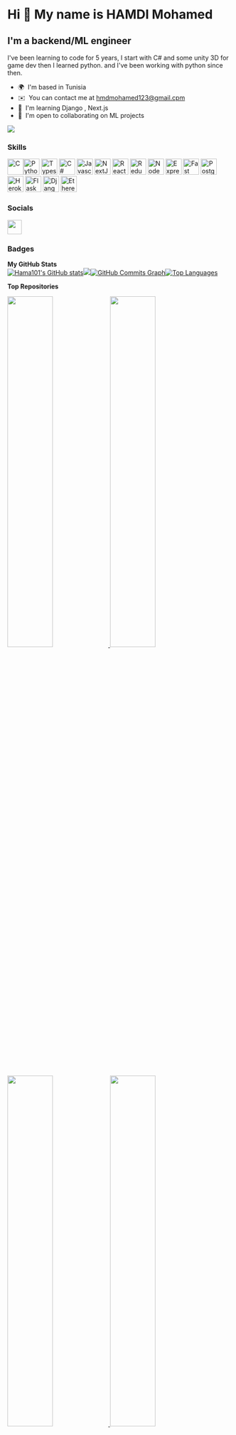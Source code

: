 # Hi 👋 My name is HAMDI Mohamed

## I'm a backend/ML engineer

I've been learning to code for 5 years, I start with C# and some unity 3D for game dev then I learned python. and I've been working with python since then.

- 🌍  I'm based in Tunisia
- ✉️  You can contact me at [hmdmohamed123@gmail.cpm](mailto:hmdmohamed123@gmail.com)
- 🧠  I'm learning Django , Next.js
- 🤝  I'm open to collaborating on ML projects


<a href="https://www.github.com/Hama101" target="_blank"        rel="noreferrer"><img src="https://img.shields.io/github/followers/Hama101?logo=github&style=for-the-badge&color=3382ed&labelColor=1c1917"/></a>
### Skills
<p allign="left"><a href="https://docs.microsoft.com/en-us/cpp/?view=msvc-170" target="_blank" rel="noreferrer"><img src="https://raw.githubusercontent.com/danielcranney/readme-generator/main/public/icons/skills/c-colored.svg" width="36" height="36" alt="C" /></a><a href="https://www.python.org/" target="_blank" rel="noreferrer"><img src="https://raw.githubusercontent.com/danielcranney/readme-generator/main/public/icons/skills/python-colored.svg" width="36" height="36" alt="Python" /></a>
  <a href="https://www.typescriptlang.org/" target="_blank" rel="noreferrer"><img src="https://raw.githubusercontent.com/danielcranney/readme-generator/main/public/icons/skills/typescript-colored.svg" width="36" height="36" alt="Typescript" /></a>
  <a href="https://docs.microsoft.com/en-us/dotnet/csharp/" target="_blank" rel="noreferrer"><img src="https://raw.githubusercontent.com/danielcranney/readme-generator/main/public/icons/skills/csharp-colored.svg" width="36" height="36" alt="C#" /></a>
  <a href="https://developer.mozilla.org/en-US/docs/Web/JavaScript" target="_blank" rel="noreferrer"><img src="https://raw.githubusercontent.com/danielcranney/readme-generator/main/public/icons/skills/javascript-colored.svg" width="36" height="36" alt="Javascript" /></a>
  <a href="https://nextjs.org/docs" target="_blank" rel="noreferrer"><img src="https://raw.githubusercontent.com/danielcranney/readme-generator/main/public/icons/skills/nextjs-colored.svg" width="36" height="36" alt="NextJs" /></a>
  <a href="https://reactjs.org/" target="_blank" rel="noreferrer"><img src="https://raw.githubusercontent.com/danielcranney/readme-generator/main/public/icons/skills/react-colored.svg" width="36" height="36" alt="React" /></a>
  <a href="https://redux.js.org/" target="_blank" rel="noreferrer"><img src="https://raw.githubusercontent.com/danielcranney/readme-generator/main/public/icons/skills/redux-colored.svg" width="36" height="36" alt="Redux" /></a>
  <a href="https://nodejs.org/en/" target="_blank" rel="noreferrer"><img src="https://raw.githubusercontent.com/danielcranney/readme-generator/main/public/icons/skills/nodejs-colored.svg" width="36" height="36" alt="NodeJS" /></a>
  <a href="https://expressjs.com/" target="_blank" rel="noreferrer"><img src="https://raw.githubusercontent.com/danielcranney/readme-generator/main/public/icons/skills/express-colored.svg" width="36" height="36" alt="Express" /></a>
  <a href="https://fastapi.tiangolo.com/" target="_blank" rel="noreferrer"><img src="https://raw.githubusercontent.com/danielcranney/readme-generator/main/public/icons/skills/fastapi-colored.svg" width="36" height="36" alt="Fast API" /></a>
  <a href="https://www.postgresql.org/" target="_blank" rel="noreferrer"><img src="https://raw.githubusercontent.com/danielcranney/readme-generator/main/public/icons/skills/postgresql-colored.svg" width="36" height="36" alt="PostgreSQL" /></a>
  <a href="https://www.heroku.com/" target="_blank" rel="noreferrer"><img src="https://raw.githubusercontent.com/danielcranney/readme-generator/main/public/icons/skills/heroku-colored.svg" width="36" height="36" alt="Heroku" /></a>
  <a href="https://flask.palletsprojects.com/en/2.0.x/" target="_blank" rel="noreferrer"><img src="https://raw.githubusercontent.com/danielcranney/readme-generator/main/public/icons/skills/flask-colored.svg" width="36" height="36" alt="Flask" /></a>
  <a href="https://www.djangoproject.com/" target="_blank" rel="noreferrer"><img src="https://raw.githubusercontent.com/danielcranney/readme-generator/main/public/icons/skills/django-colored.svg" width="36" height="36" alt="Django" /></a>
  <a href="https://ethereum.org/en/" target="_blank" rel="noreferrer"><img src="https://raw.githubusercontent.com/danielcranney/readme-generator/main/public/icons/skills/ethereum-colored.svg" width="36" height="36" alt="Ethereum" /></a>
</p>

### Socials              
<p allign="left">
                    <a href="https://www.github.com/Hama101" target="_blank" rel="noreferrer"><img src="https://raw.githubusercontent.com/danielcranney/readme-generator/main/public/icons/socials/github.svg" width="32" height="32" /></a></p>
                    
                    
### Badges


<b>My GitHub Stats</b><br/>
<a                    href="http://www.github.com/Hama101"><img src="https://github-readme-stats.vercel.app/api?username=Hama101&show_icons=true&hide=&count_private=true&title_color=10b981&text_color=ffffff&icon_color=3382ed&bg_color=1c1917&hide_border=true&show_icons=true" alt="Hama101's GitHub stats" /></a><a
                    href="http://www.github.com/Hama101"><img
                src="https://github-readme-streak-stats.herokuapp.com/?user=Hama101&stroke=ffffff&background=1c1917&ring=10b981&fire=10b981&currStreakNum=ffffff&currStreakLabel=10b981&sideNums=ffffff&sideLabels=ffffff&dates=ffffff&hide_border=true" /></a><a
                    href="http://www.github.com/Hama101"><img src="https://activity-graph.herokuapp.com/graph?username=Hama101&bg_color=1c1917&color=ffffff&line=3382ed&point=ffffff&area_color=1c1917&area=true&hide_border=true&custom_title=GitHub%20Commits%20Graph" alt="GitHub Commits Graph" /></a><a href="https://github.com/Hama101" allign="left"><img src="https://github-readme-stats.vercel.app/api/top-langs/?username=Hama101&langs_count=10&title_color=10b981&text_color=ffffff&icon_color=3382ed&bg_color=1c1917&hide_border=true&locale=en&custom_title=Top%20%Languages" alt="Top Languages" /></a>

<b>Top Repositories</b><div width="100%" allign="center">
<a href="https://github.com/Hama101/ML_101" allign="left">
  <img allign="left" width="45%" src="https://github-readme-stats.vercel.app/api/pin/?username=Hama101&repo=ML_101&title_color=10b981&text_color=ffffff&icon_color=3382ed&bg_color=1c1917&hide_border=true&locale=en" />
</a>
<a href="https://github.com/Hama101/Hotel-reviews-statements-analysis" allign="left">
  <img allign="left" width="45%" src="https://github-readme-stats.vercel.app/api/pin/?username=Hama101&repo=Hotel-reviews-statements-analysis&title_color=10b981&text_color=ffffff&icon_color=3382ed&bg_color=1c1917&hide_border=true&locale=en" />
</a>
<a href="https://github.com/Hama101/PFE_DJANGO_API" allign="right">
  <img allign="right" width="45%" src="https://github-readme-stats.vercel.app/api/pin/?username=Hama101&repo=PFE_DJANGO_API&title_color=10b981&text_color=ffffff&icon_color=3382ed&bg_color=1c1917&hide_border=true&locale=en" />
</a>
<a href="https://github.com/Hama101/PFE_FLASK_API" allign="right">
  <img allign="right" width="45%" src="https://github-readme-stats.vercel.app/api/pin/?username=Hama101&repo=PFE_FLASK_API&title_color=10b981&text_color=ffffff&icon_color=3382ed&bg_color=1c1917&hide_border=true&locale=en" />
</a>

</div><br /><br /><br />
### 2021 FUN FACTS : 
- The witcher 2 is the best show for 2021.
- Spider-man no way home is the best movie for 2021.
- It takes two game of the year ❤ .
<br /><br />
